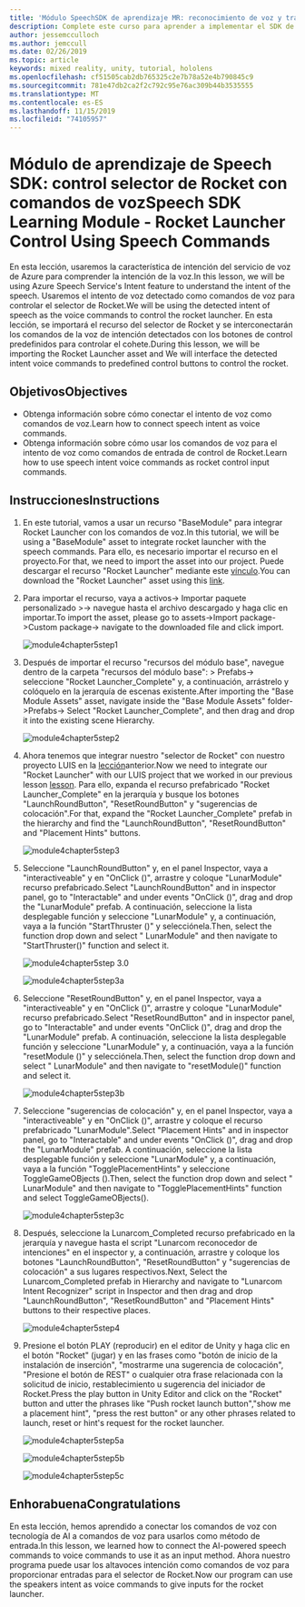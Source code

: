 ```yaml
---
title: 'Módulo SpeechSDK de aprendizaje MR: reconocimiento de voz y transcripción'
description: Complete este curso para aprender a implementar el SDK de voz de Azure en una aplicación de realidad mixta.
author: jessemcculloch
ms.author: jemccull
ms.date: 02/26/2019
ms.topic: article
keywords: mixed reality, unity, tutorial, hololens
ms.openlocfilehash: cf51505cab2db765325c2e7b78a52e4b790845c9
ms.sourcegitcommit: 781e47db2ca2f2c792c95e76ac309b44b3535555
ms.translationtype: MT
ms.contentlocale: es-ES
ms.lasthandoff: 11/15/2019
ms.locfileid: "74105957"
---
```

# <a name="speech-sdk-learning-module---rocket-launcher-control-using-speech-commands"></a><span data-ttu-id="50d9b-104">Módulo de aprendizaje de Speech SDK: control selector de Rocket con comandos de voz</span><span class="sxs-lookup"><span data-stu-id="50d9b-104">Speech SDK Learning Module - Rocket Launcher Control Using Speech Commands</span></span>

<span data-ttu-id="50d9b-105">En esta lección, usaremos la característica de intención del servicio de voz de Azure para comprender la intención de la voz.</span><span class="sxs-lookup"><span data-stu-id="50d9b-105">In this lesson, we will be using Azure Speech Service's Intent feature to understand the intent of the speech.</span></span> <span data-ttu-id="50d9b-106">Usaremos el intento de voz detectado como comandos de voz para controlar el selector de Rocket.</span><span class="sxs-lookup"><span data-stu-id="50d9b-106">We will be using the detected intent of speech as the voice commands to control the rocket launcher.</span></span> <span data-ttu-id="50d9b-107">En esta lección, se importará el recurso del selector de Rocket y se interconectarán los comandos de la voz de intención detectados con los botones de control predefinidos para controlar el cohete.</span><span class="sxs-lookup"><span data-stu-id="50d9b-107">During this lesson, we will be importing the Rocket Launcher asset and We will interface the detected intent voice commands to predefined control buttons to control the rocket.</span></span>

## <a name="objectives"></a><span data-ttu-id="50d9b-108">Objetivos</span><span class="sxs-lookup"><span data-stu-id="50d9b-108">Objectives</span></span>

- <span data-ttu-id="50d9b-109">Obtenga información sobre cómo conectar el intento de voz como comandos de voz.</span><span class="sxs-lookup"><span data-stu-id="50d9b-109">Learn how to connect speech intent as voice commands.</span></span>
- <span data-ttu-id="50d9b-110">Obtenga información sobre cómo usar los comandos de voz para el intento de voz como comandos de entrada de control de Rocket.</span><span class="sxs-lookup"><span data-stu-id="50d9b-110">Learn how to use speech intent voice commands as rocket control input commands.</span></span>

## <a name="instructions"></a><span data-ttu-id="50d9b-111">Instrucciones</span><span class="sxs-lookup"><span data-stu-id="50d9b-111">Instructions</span></span>

1. <span data-ttu-id="50d9b-112">En este tutorial, vamos a usar un recurso "BaseModule" para integrar Rocket Launcher con los comandos de voz.</span><span class="sxs-lookup"><span data-stu-id="50d9b-112">In this tutorial, we will be using a "BaseModule" asset to integrate rocket launcher with the speech commands.</span></span> <span data-ttu-id="50d9b-113">Para ello, es necesario importar el recurso en el proyecto.</span><span class="sxs-lookup"><span data-stu-id="50d9b-113">For that, we need to import the asset into our project.</span></span> <span data-ttu-id="50d9b-114">Puede descargar el recurso "Rocket Launcher" mediante este [vínculo](https://github.com/microsoft/MixedRealityLearning/releases/download/getting-started-v2.1.0.0/Unity.HoloLens2.GettingStarted.Tutorials.Asset.2.1.0.0.unitypackage).</span><span class="sxs-lookup"><span data-stu-id="50d9b-114">You can download the "Rocket Launcher" asset using this [link](https://github.com/microsoft/MixedRealityLearning/releases/download/getting-started-v2.1.0.0/Unity.HoloLens2.GettingStarted.Tutorials.Asset.2.1.0.0.unitypackage).</span></span>

2. <span data-ttu-id="50d9b-115">Para importar el recurso, vaya a activos-> Importar paquete personalizado >-> navegue hasta el archivo descargado y haga clic en importar.</span><span class="sxs-lookup"><span data-stu-id="50d9b-115">To import the asset, please go to assets->Import package->Custom package-> navigate to the downloaded file and click import.</span></span>

    ![module4chapter5step1](images/module4chapter5step1.PNG)

3. <span data-ttu-id="50d9b-117">Después de importar el recurso "recursos del módulo base", navegue dentro de la carpeta "recursos del módulo base": > Prefabs-> seleccione "Rocket Launcher_Complete" y, a continuación, arrástrelo y colóquelo en la jerarquía de escenas existente.</span><span class="sxs-lookup"><span data-stu-id="50d9b-117">After importing the  "Base Module Assets" asset, navigate inside the "Base Module Assets" folder->Prefabs-> Select "Rocket Launcher_Complete", and then drag and drop it into the existing scene Hierarchy.</span></span>

    ![module4chapter5step2](images/module4chapter5step2.PNG)

4. <span data-ttu-id="50d9b-119">Ahora tenemos que integrar nuestro "selector de Rocket" con nuestro proyecto LUIS en la [lección](mrlearning-speechSDK-ch4.md)anterior.</span><span class="sxs-lookup"><span data-stu-id="50d9b-119">Now we need to integrate our "Rocket Launcher" with our LUIS project that we worked in our previous lesson [lesson](mrlearning-speechSDK-ch4.md).</span></span> <span data-ttu-id="50d9b-120">Para ello, expanda el recurso prefabricado "Rocket Launcher_Complete" en la jerarquía y busque los botones "LaunchRoundButton", "ResetRoundButton" y "sugerencias de colocación".</span><span class="sxs-lookup"><span data-stu-id="50d9b-120">For that, expand the "Rocket Launcher_Complete" prefab in the hierarchy and find the "LaunchRoundButton", "ResetRoundButton" and "Placement Hints" buttons.</span></span>

    ![module4chapter5step3](images/module4chapter5step3.PNG)

5. <span data-ttu-id="50d9b-122">Seleccione "LaunchRoundButton" y, en el panel Inspector, vaya a "interactiveable" y en "OnClick ()", arrastre y coloque "LunarModule" recurso prefabricado.</span><span class="sxs-lookup"><span data-stu-id="50d9b-122">Select "LaunchRoundButton" and in inspector panel, go to "Interactable" and under events "OnClick ()", drag and drop the "LunarModule" prefab.</span></span> <span data-ttu-id="50d9b-123">A continuación, seleccione la lista desplegable función y seleccione "LunarModule" y, a continuación, vaya a la función "StartThruster ()" y selecciónela.</span><span class="sxs-lookup"><span data-stu-id="50d9b-123">Then, select the function drop down and select " LunarModule" and then navigate to "StartThruster()" function and select it.</span></span>

    ![module4chapter5step 3.0](images/module4chapter5step3.0.PNG)

    ![module4chapter5step3a](images/module4chapter5step3a.PNG)

6. <span data-ttu-id="50d9b-126">Seleccione "ResetRoundButton" y, en el panel Inspector, vaya a "interactiveable" y en "OnClick ()", arrastre y coloque "LunarModule" recurso prefabricado.</span><span class="sxs-lookup"><span data-stu-id="50d9b-126">Select "ResetRoundButton" and in inspector panel, go to "Interactable" and under events "OnClick ()", drag and drop the "LunarModule" prefab.</span></span> <span data-ttu-id="50d9b-127">A continuación, seleccione la lista desplegable función y seleccione "LunarModule" y, a continuación, vaya a la función "resetModule ()" y selecciónela.</span><span class="sxs-lookup"><span data-stu-id="50d9b-127">Then, select the function drop down and select " LunarModule" and then navigate to "resetModule()" function and select it.</span></span>

    ![module4chapter5step3b](images/module4chapter5step3b.PNG)

7. <span data-ttu-id="50d9b-129">Seleccione "sugerencias de colocación" y, en el panel Inspector, vaya a "interactiveable" y en "OnClick ()", arrastre y coloque el recurso prefabricado "LunarModule".</span><span class="sxs-lookup"><span data-stu-id="50d9b-129">Select "Placement Hints" and in inspector panel, go to "Interactable" and under events "OnClick ()", drag and drop the "LunarModule" prefab.</span></span> <span data-ttu-id="50d9b-130">A continuación, seleccione la lista desplegable función y seleccione "LunarModule" y, a continuación, vaya a la función "TogglePlacementHints" y seleccione ToggleGameOBjects ().</span><span class="sxs-lookup"><span data-stu-id="50d9b-130">Then, select the function drop down and select " LunarModule" and then navigate to "TogglePlacementHints" function and select ToggleGameOBjects().</span></span>

    ![module4chapter5step3c](images/module4chapter5step3c.PNG)

8. <span data-ttu-id="50d9b-132">Después, seleccione la Lunarcom_Completed recurso prefabricado en la jerarquía y navegue hasta el script "Lunarcom reconocedor de intenciones" en el inspector y, a continuación, arrastre y coloque los botones "LaunchRoundButton", "ResetRoundButton" y "sugerencias de colocación" a sus lugares respectivos.</span><span class="sxs-lookup"><span data-stu-id="50d9b-132">Next, Select the Lunarcom_Completed prefab in Hierarchy and navigate to "Lunarcom Intent Recognizer" script in Inspector and then drag and drop  "LaunchRoundButton", "ResetRoundButton" and "Placement Hints" buttons to their respective places.</span></span>

    ![module4chapter5step4](images/module4chapter5step4.PNG)

9. <span data-ttu-id="50d9b-134">Presione el botón PLAY (reproducir) en el editor de Unity y haga clic en el botón "Rocket" (jugar) y en las frases como "botón de inicio de la instalación de inserción", "mostrarme una sugerencia de colocación", "Presione el botón de REST" o cualquier otra frase relacionada con la solicitud de inicio, restablecimiento u sugerencia del iniciador de Rocket.</span><span class="sxs-lookup"><span data-stu-id="50d9b-134">Press the play button in Unity Editor and click on the "Rocket" button and utter the phrases like "Push rocket launch button","show me a placement hint", "press the rest button" or any other phrases related to launch, reset or hint's request for the rocket launcher.</span></span>

    ![module4chapter5step5a](images/module4chapter5step5a.PNG)

    ![module4chapter5step5b](images/module4chapter5step5b.PNG)

    ![module4chapter5step5c](images/module4chapter5step5c.PNG)

## <a name="congratulations"></a><span data-ttu-id="50d9b-138">Enhorabuena</span><span class="sxs-lookup"><span data-stu-id="50d9b-138">Congratulations</span></span>

<span data-ttu-id="50d9b-139">En esta lección, hemos aprendido a conectar los comandos de voz con tecnología de AI a comandos de voz para usarlos como método de entrada.</span><span class="sxs-lookup"><span data-stu-id="50d9b-139">In this lesson, we learned how to connect the AI-powered speech commands to voice commands to use it as an input method.</span></span> <span data-ttu-id="50d9b-140">Ahora nuestro programa puede usar los altavoces intención como comandos de voz para proporcionar entradas para el selector de Rocket.</span><span class="sxs-lookup"><span data-stu-id="50d9b-140">Now our program can use the speakers intent as voice commands to give inputs for the rocket launcher.</span></span>
